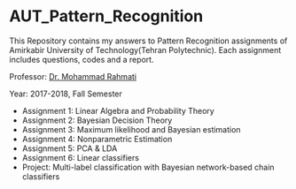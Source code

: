 # AUT_Pattern_Recognition
This Repository contains my answers to Pattern Recognition assignments of Amirkabir University of Technology(Tehran Polytechnic). Each assignment includes questions, codes and a report.

Professor: [Dr. Mohammad Rahmati](http://ce.aut.ac.ir/autcms/people/verticalPagesAjax/professorHomePage.htm?url=rahmati&depurl=computer-engineering&lang=en)

Year: 2017-2018, Fall Semester

- Assignment 1: Linear Algebra and Probability Theory
- Assignment 2: Bayesian Decision Theory
- Assignment 3: Maximum likelihood and Bayesian estimation
- Assignment 4: Nonparametric Estimation
- Assignment 5: PCA & LDA
- Assignment 6: Linear classifiers
- Project: Multi-label classification with Bayesian network-based chain classifiers

